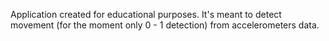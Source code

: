 Application created for educational purposes.
It's meant to detect movement (for the moment only 0 - 1 detection) from accelerometers data.